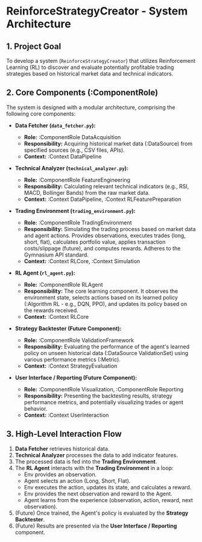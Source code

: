 # ReinforceStrategyCreator - System Architecture

## 1. Project Goal

To develop a system (`ReinforceStrategyCreator`) that utilizes Reinforcement Learning (RL) to discover and evaluate potentially profitable trading strategies based on historical market data and technical indicators.

## 2. Core Components (:ComponentRole)

The system is designed with a modular architecture, comprising the following core components:

*   **Data Fetcher (`data_fetcher.py`):**
    *   **Role:** :ComponentRole DataAcquisition
    *   **Responsibility:** Acquiring historical market data (:DataSource) from specified sources (e.g., CSV files, APIs).
    *   **Context:** :Context DataPipeline

*   **Technical Analyzer (`technical_analyzer.py`):**
    *   **Role:** :ComponentRole FeatureEngineering
    *   **Responsibility:** Calculating relevant technical indicators (e.g., RSI, MACD, Bollinger Bands) from the raw market data.
    *   **Context:** :Context DataPipeline, :Context RLFeaturePreparation

*   **Trading Environment (`trading_environment.py`):**
    *   **Role:** :ComponentRole TradingEnvironment
    *   **Responsibility:** Simulating the trading process based on market data and agent actions. Provides observations, executes trades (long, short, flat), calculates portfolio value, applies transaction costs/slippage (future), and computes rewards. Adheres to the Gymnasium API standard.
    *   **Context:** :Context RLCore, :Context Simulation

*   **RL Agent (`rl_agent.py`):**
    *   **Role:** :ComponentRole RLAgent
    *   **Responsibility:** The core learning component. It observes the environment state, selects actions based on its learned policy (:Algorithm RL - e.g., DQN, PPO), and updates its policy based on the rewards received.
    *   **Context:** :Context RLCore

*   **Strategy Backtester (Future Component):**
    *   **Role:** :ComponentRole ValidationFramework
    *   **Responsibility:** Evaluating the performance of the agent's learned policy on unseen historical data (:DataSource ValidationSet) using various performance metrics (:Metric).
    *   **Context:** :Context StrategyEvaluation

*   **User Interface / Reporting (Future Component):**
    *   **Role:** :ComponentRole Visualization, :ComponentRole Reporting
    *   **Responsibility:** Presenting the backtesting results, strategy performance metrics, and potentially visualizing trades or agent behavior.
    *   **Context:** :Context UserInteraction

## 3. High-Level Interaction Flow

1.  **Data Fetcher** retrieves historical data.
2.  **Technical Analyzer** processes the data to add indicator features.
3.  The processed data is fed into the **Trading Environment**.
4.  The **RL Agent** interacts with the **Trading Environment** in a loop:
    *   Env provides an observation.
    *   Agent selects an action (Long, Short, Flat).
    *   Env executes the action, updates its state, and calculates a reward.
    *   Env provides the next observation and reward to the Agent.
    *   Agent learns from the experience (observation, action, reward, next observation).
5.  (Future) Once trained, the Agent's policy is evaluated by the **Strategy Backtester**.
6.  (Future) Results are presented via the **User Interface / Reporting** component.
